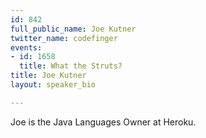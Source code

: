 ```yaml
---
id: 842
full_public_name: Joe Kutner
twitter_name: codefinger
events:
- id: 1658
  title: What the Struts?
title: Joe Kutner
layout: speaker_bio

---
```

Joe is the Java Languages Owner at Heroku.